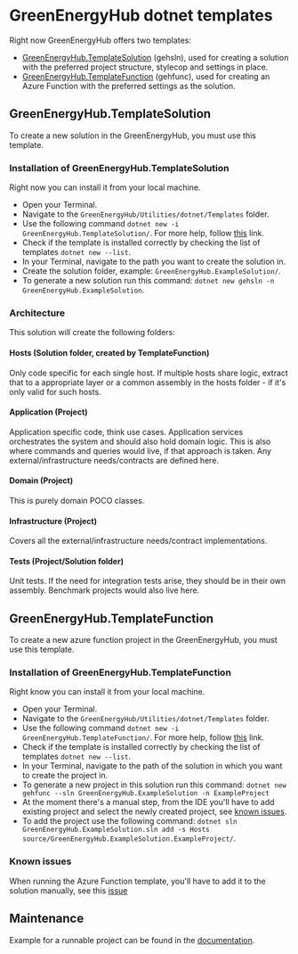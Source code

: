 # GreenEnergyHub dotnet templates

Right now GreenEnergyHub offers two templates:

- [GreenEnergyHub.TemplateSolution](#greenenergyhubtemplatesolution) (gehsln), used for creating a solution with the preferred project structure, stylecop and settings in place.
- [GreenEnergyHub.TemplateFunction](#greenenergyhubtemplatefunction) (gehfunc), used for creating an Azure Function with the preferred settings as the solution.

## GreenEnergyHub.TemplateSolution

To create a new solution in the GreenEnergyHub, you must use this template.

### Installation of GreenEnergyHub.TemplateSolution

Right now you can install it from your local machine.

- Open your Terminal.
- Navigate to the `GreenEnergyHub/Utilities/dotnet/Templates` folder.
- Use the following command `dotnet new -i GreenEnergyHub.TemplateSolution/`. For more help, follow [this](https://docs.microsoft.com/en-us/dotnet/core/tools/custom-templates#installing-a-template) link.
- Check if the template is installed correctly by checking the list of templates `dotnet new --list`.
- In your Terminal, navigate to the path you want to create the solution in.
- Create the solution folder, example: `GreenEnergyHub.ExampleSolution/`.
- To generate a new solution run this command: `dotnet new gehsln -n GreenEnergyHub.ExampleSolution`.

### Architecture

This solution will create the following folders:

#### Hosts (Solution folder, created by TemplateFunction)

Only code specific for each single host. If multiple hosts share logic, extract that to a appropriate layer or a common assembly in the hosts folder - if it's only valid for such hosts.

#### Application (Project)

Application specific code, think use cases. Application services orchestrates the system and should also hold domain logic. This is also where commands and queries would live, if that approach is taken.
Any external/infrastructure needs/contracts are defined here.

#### Domain (Project)

This is purely domain POCO classes.

#### Infrastructure (Project)

Covers all the external/infrastructure needs/contract implementations.

#### Tests (Project/Solution folder)

Unit tests. If the need for integration tests arise, they should be in their own assembly. Benchmark projects would also live here.

## GreenEnergyHub.TemplateFunction

To create a new azure function project in the GreenEnergyHub, you must use this template.

### Installation of GreenEnergyHub.TemplateFunction

Right know you can install it from your local machine.

- Open your Terminal.
- Navigate to the `GreenEnergyHub/Utilities/dotnet/Templates` folder.
- Use the following command  `dotnet new -i GreenEnergyHub.TemplateFunction/`. For more help, follow [this](https://docs.microsoft.com/en-us/dotnet/core/tools/custom-templates#installing-a-template) link.
- Check if the template is installed correctly by checking the list of templates `dotnet new --list`.
- In your Terminal, navigate to the path of the solution in which you want to create the project in.
- To generate a new project in this solution run this command: `dotnet new gehfunc --sln GreenEnergyHub.ExampleSolution -n ExampleProject`
- At the moment there's a manual step, from the IDE you'll have to add existing project and select the newly created project, see [known issues](#known-issues).
- To add the project use the following command: `dotnet sln GreenEnergyHub.ExampleSolution.sln add -s Hosts source/GreenEnergyHub.ExampleSolution.ExampleProject/`.

### Known issues

When running the Azure Function template, you'll have to add it to the solution manually, see this [issue](https://github.com/dotnet/templating/issues/1991)

## Maintenance

Example for a runnable project can be found in the [documentation](https://github.com/dotnet/templating/wiki/Runnable-Project-Templates).
